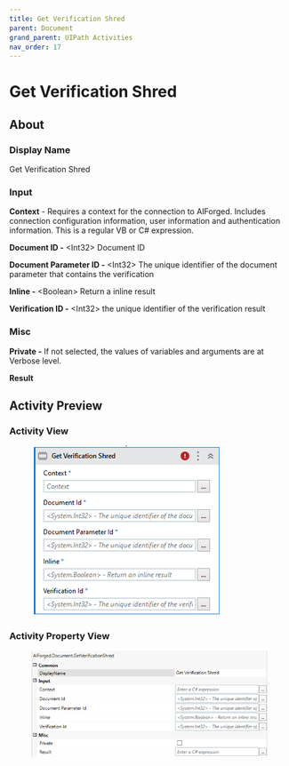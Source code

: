 ```yaml
---
title: Get Verification Shred
parent: Document
grand_parent: UIPath Activities
nav_order: 17
---
```


# Get Verification Shred

## About

### Display Name

Get Verification Shred

### Input

**Context** - Requires a context for the connection to AIForged. Includes connection configuration information, user information and authentication information. This is a regular VB or C# expression.

**Document ID -** \<Int32> Document ID

**Document Parameter ID -** \<Int32> The unique identifier of the document parameter that contains the verification

**Inline -** \<Boolean> Return a inline result

**Verification ID -** \<Int32> the unique identifier of the verification result

### Misc

**Private -** If not selected, the values of variables and arguments are at Verbose level.

**Result**

## Activity Preview

### Activity View

<figure><img src="../../.gitbook/assets/image (1) (5).png" alt=""><figcaption></figcaption></figure>

### Activity Property View

<figure><img src="../../.gitbook/assets/image (15) (3).png" alt=""><figcaption></figcaption></figure>
